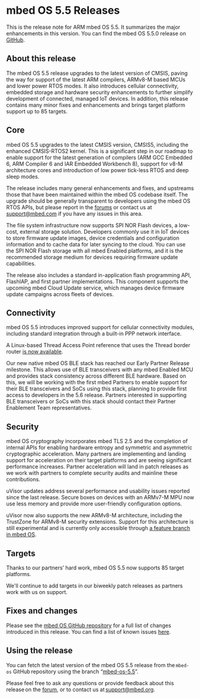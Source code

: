 # mbed OS 5.5 Releases

This is the release note for ARM mbed OS 5.5. It summarizes the major enhancements in this version. You can find the mbed OS 5.5.0 release on [GitHub](https://github.com/ARMmbed/mbed-os/tree/mbed-os-5.5).

## About this release

The mbed OS 5.5 release upgrades to the latest version of CMSIS, paving the way for support of the latest ARM compilers, ARMv8-M based MCUs and lower power RTOS modes. It also introduces cellular connectivity, embedded storage and hardware security enhancements to further simplify development of connected, managed IoT devices. In addition, this release contains many minor fixes and enhancements and brings target platform support up to 85 targets.

## Core 

mbed OS 5.5 upgrades to the latest CMSIS version, CMSIS5, including the enhanced CMSIS-RTOS2 kernel. This is a significant step in our roadmap to enable support for the latest generation of compilers (ARM GCC Embedded 6, ARM Compiler 6 and IAR Embedded Workbench 8), support for v8-M architecture cores and introduction of low power tick-less RTOS and deep sleep modes. 

The release includes many general enhancements and fixes, and upstreams those that have been maintained within the mbed OS codebase itself. The upgrade should be generally transparent to developers using the mbed OS RTOS APIs, but please report in the [forums](https://developer.mbed.org/forum/bugs-suggestions/) or contact us at [support@mbed.com](mailto:support@mbed.com) if you have any issues in this area.

The file system infrastructure now supports SPI NOR Flash devices, a low-cost, external storage solution. Developers commonly use it in IoT devices to store firmware update images, device credentials and configuration information and to cache data for later syncing to the cloud. You can use the SPI NOR Flash storage with all mbed Enabled platforms, and it is the recommended storage medium for devices requiring firmware update capabilities.

The release also includes a standard in-application flash programming API, FlashIAP, and first partner implementations. This component supports the upcoming mbed Cloud Update service, which manages device firmware update campaigns across fleets of devices.

## Connectivity 

mbed OS 5.5 introduces improved support for cellular connectivity modules, including standard integration through a built-in PPP network interface.

A Linux-based Thread Access Point reference that uses the Thread border router [is now available](https://github.com/ARMmbed/mbed-access-point).

Our new native mbed OS BLE stack has reached our Early Partner Release milestone. This allows use of BLE transceivers with any mbed Enabled MCU and provides stack consistency across different BLE hardware. Based on this, we will be working with the first mbed Partners to enable support for their BLE transceivers and SoCs using this stack, planning to provide first access to developers in the 5.6 release. Partners interested in supporting BLE transceivers or SoCs with this stack should contact their Partner Enablement Team representatives.

## Security 

mbed OS cryptography incorporates mbed TLS 2.5 and the completion of internal APIs for enabling hardware entropy and symmetric and asymmetric cryptographic acceleration. Many partners are implementing and landing support for acceleration on their target platforms and are seeing significant performance increases. Partner acceleration will land in patch releases as we work with partners to complete security audits and mainline these contributions.

uVisor updates address several performance and usability issues reported since the last release. Secure boxes on devices with an ARMv7-M MPU now use less memory and provide more user-friendly configuration options.

uVisor now also supports the new ARMv8-M architecture, including the TrustZone for ARMv8-M security extensions. Support for this architecture is still experimental and is currently only accessible through [a feature branch in mbed OS](https://github.com/ARMmbed/mbed-os/tree-feature-uvisor-armv8m).

## Targets

Thanks to our partners’ hard work, mbed OS 5.5 now supports 85 target platforms.

We'll continue to add targets in our biweekly patch releases as partners work with us on support.

## Fixes and changes

Please see the [mbed OS GitHub repository](https://github.com/ARMmbed/mbed-os/tree/mbed-os-5.5) for a full list of changes introduced in this release. You can find a list of known issues [here](https://docs.mbed.com/docs/mbed-os-release-notes/en/latest/5_5/known_issues/).

## Using the release 

You can fetch the latest version of the mbed OS 5.5 release from the `mbed-os` GitHub repository using the branch “[mbed-os-5.5](https://github.com/ARMmbed/mbed-os/tree/mbed-os-5.5)”.

Please feel free to ask any questions or provide feedback about this release on the [forum](https://developer.mbed.org/forum/), or to contact us at support@mbed.org.
